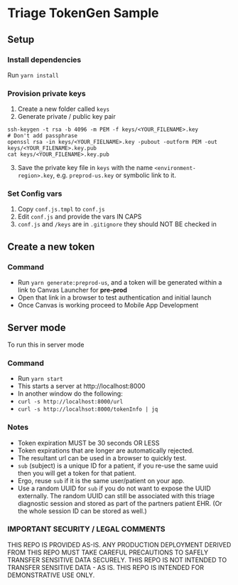 # Triage TokenGen Sample

## Setup

### Install dependencies

Run `yarn install`

### Provision private keys

1) Create a new folder called `keys`
2) Generate private / public key pair
```
ssh-keygen -t rsa -b 4096 -m PEM -f keys/<YOUR_FILENAME>.key
# Don't add passphrase
openssl rsa -in keys/<YOUR_FIELNAME>.key -pubout -outform PEM -out keys/<YOUR_FILENAME>.key.pub
cat keys/<YOUR_FILENAME>.key.pub
```
3) Save the private key file in `keys` with the name `<environment-region>.key`, e.g. `preprod-us.key`
   or symbolic link to it.

### Set Config vars

1) Copy `conf.js.tmpl` to `conf.js`
2) Edit `conf.js` and provide the vars IN CAPS
3) `conf.js` and `/keys` are in `.gitignore` they should NOT BE checked in

## Create a new token

### Command

- Run `yarn generate:preprod-us`, and a token will be generated within 
  a link to Canvas Launcher for **pre-prod**
- Open that link in a browser to test authentication and initial launch
- Once Canvas is working proceed to Mobile App Development

## Server mode

To run this in server mode

### Command
- Run `yarn start`
- This starts a server at http://localhost:8000
- In another window do the following:
- `curl -s http://localhost:8000/url`
- `curl -s http://localhsot:8000/tokenInfo | jq`

### Notes

- Token expiration MUST be 30 seconds OR LESS
- Token expirations that are longer are automatically rejected.
- The resultant url can be used in a browser to quickly test.
- `sub` (subject) is a unique ID for a patient, if you re-use the same uuid
  then you will get a token for that patient.
- Ergo, reuse `sub` if it is the same user/patient on your app.
- Use a random UUID for `sub` if you do not want to expose the UUID externally.
  The random UUID can still be associated with this triage diagnostic session and
  stored as part of the partners patient EHR. (Or the whole session ID can be stored as well.)

### IMPORTANT SECURITY / LEGAL COMMENTS
THIS REPO IS PROVIDED AS-IS.  ANY PRODUCTION DEPLOYMENT DERIVED FROM THIS 
REPO MUST TAKE CAREFUL PRECAUTIONS TO SAFELY TRANSFER SENSITIVE DATA SECURELY.
THIS REPO IS NOT INTENDED TO TRANSFER SENSITIVE DATA - AS IS. 
THIS REPO IS INTENDED FOR DEMONSTRATIVE USE ONLY. 
